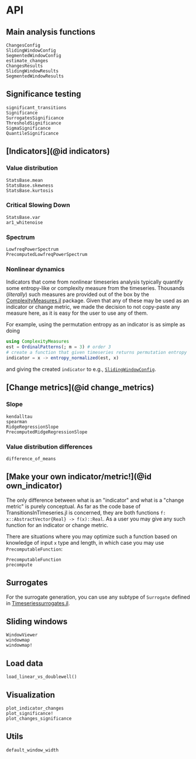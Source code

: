 # API

## Main analysis functions

```@docs
ChangesConfig
SlidingWindowConfig
SegmentedWindowConfig
estimate_changes
ChangesResults
SlidingWindowResults
SegmentedWindowResults
```

## Significance testing

```@docs
significant_transitions
Significance
SurrogatesSignificance
ThresholdSignificance
SigmaSignificance
QuantileSignificance
```

## [Indicators](@id indicators)

### Value distribution

```@docs
StatsBase.mean
StatsBase.skewness
StatsBase.kurtosis
```

### Critical Slowing Down

```@docs
StatsBase.var
ar1_whitenoise
```

### Spectrum

```@docs
LowfreqPowerSpectrum
PrecomputedLowfreqPowerSpectrum
```

### Nonlinear dynamics

Indicators that come from nonlinear timeseries analysis typically quantify some entropy-like or complexity measure from the timeseries.
Thousands (_literally_) such measures are provided out of the box by the [ComplexityMeasures.jl](https://juliadynamics.github.io/DynamicalSystemsDocs.jl/complexitymeasures/stable/) package. Given that any of these may be used as an indicator or change metric, we made the decision to not copy-paste any measure here, as it is easy for the user to use any of them.

For example, using the permutation entropy as an indicator is as simple as doing
```julia
using ComplexityMeasures
est = OrdinalPatterns(; m = 3) # order 3
# create a function that given timeseries returns permutation entropy
indicator = x -> entropy_normalized(est, x)
```
and giving the created `indicator` to e.g., [`SlidingWindowConfig`](@ref).

## [Change metrics](@id change_metrics)

### Slope

```@docs
kendalltau
spearman
RidgeRegressionSlope
PrecomputedRidgeRegressionSlope
```

### Value distribution differences

```@docs
difference_of_means
```

## [Make your own indicator/metric!](@id own_indicator)

The only difference between what is an "indicator" and what is a "change metric" is purely conceptual. As far as the code base of TransitionsInTimeseries.jl is concerned, they are both functions `f: x::AbstractVector{Real} -> f(x)::Real`. As a user you may give any such function for an indicator or change metric.

There are situations where you may optimize such a function based on knowledge of input `x` type and length, in which case you may use `PrecomputableFunction`:

```@docs
PrecomputableFunction
precompute
```

## Surrogates

For the surrogate generation, you can use any subtype of `Surrogate` defined in [Timeseriessurrogates.jl](https://juliadynamics.github.io/TimeseriesSurrogates.jl/v1.0/#Surrogate-methods-1).

## Sliding windows
```@docs
WindowViewer
windowmap
windowmap!
```

## Load data

```@docs
load_linear_vs_doublewell()
```

## Visualization

```@docs
plot_indicator_changes
plot_significance!
plot_changes_significance
```

## Utils

```docs
default_window_width
```